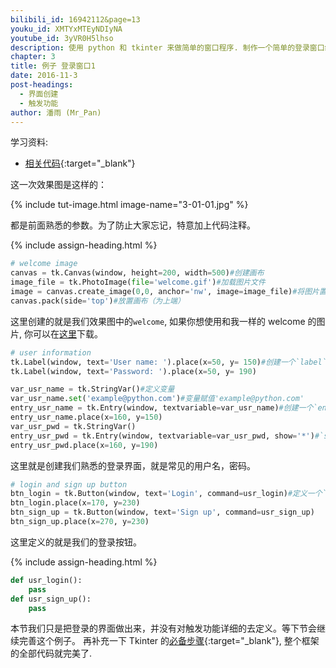 ```yaml
---
bilibili_id: 16942112&page=13
youku_id: XMTYxMTEyNDIyNA
youtube_id: 3yVR0H5lhso
description: 使用 python 和 tkinter 来做简单的窗口程序. 制作一个简单的登录窗口练习.
chapter: 3
title: 例子 登录窗口1
date: 2016-11-3
post-headings:
  - 界面创建
  - 触发功能
author: 潘雨 (Mr_Pan)
---
```


学习资料:
  * [相关代码](https://github.com/MorvanZhou/tutorials/tree/master/tkinterTUT/tk13_login_example){:target="_blank"}


这一次效果图是这样的：

{% include tut-image.html image-name="3-01-01.jpg" %}

都是前面熟悉的参数。为了防止大家忘记，特意加上代码注释。





{% include assign-heading.html %}

```python
# welcome image
canvas = tk.Canvas(window, height=200, width=500)#创建画布
image_file = tk.PhotoImage(file='welcome.gif')#加载图片文件
image = canvas.create_image(0,0, anchor='nw', image=image_file)#将图片置于画布上
canvas.pack(side='top')#放置画布（为上端）
```

这里创建的就是我们效果图中的`welcome`, 如果你想使用和我一样的 welcome 的图片, 你可以在[这里](/static/results/tkinter/3-01-02.gif)下载。

```python
# user information
tk.Label(window, text='User name: ').place(x=50, y= 150)#创建一个`label`名为`User name: `置于坐标（50,150）
tk.Label(window, text='Password: ').place(x=50, y= 190)

var_usr_name = tk.StringVar()#定义变量
var_usr_name.set('example@python.com')#变量赋值'example@python.com'
entry_usr_name = tk.Entry(window, textvariable=var_usr_name)#创建一个`entry`，显示为变量`var_usr_name`即图中的`example@python.com`
entry_usr_name.place(x=160, y=150)
var_usr_pwd = tk.StringVar()
entry_usr_pwd = tk.Entry(window, textvariable=var_usr_pwd, show='*')#`show`这个参数将输入的密码变为`***`的形式
entry_usr_pwd.place(x=160, y=190)
```

这里就是创建我们熟悉的登录界面，就是常见的用户名，密码。

```python
# login and sign up button
btn_login = tk.Button(window, text='Login', command=usr_login)#定义一个`button`按钮，名为`Login`,触发命令为`usr_login`
btn_login.place(x=170, y=230)
btn_sign_up = tk.Button(window, text='Sign up', command=usr_sign_up)
btn_sign_up.place(x=270, y=230)
```

这里定义的就是我们的登录按钮。








{% include assign-heading.html %}

```python
def usr_login():
    pass
def usr_sign_up():
    pass
```

本节我们只是把登录的界面做出来，并没有对触发功能详细的去定义。等下节会继续完善这个例子。
再补充一下 Tkinter 的[必备步骤](https://github.com/MorvanZhou/tutorials/tree/master/tkinterTUT/tk13_login_example){:target="_blank"},
整个框架的全部代码就完美了.